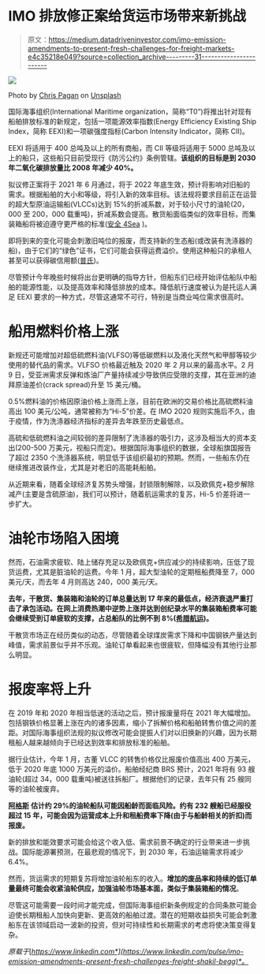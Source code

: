 # IMO 排放修正案给货运市场带来新挑战

> 原文：<https://medium.datadriveninvestor.com/imo-emission-amendments-to-present-fresh-challenges-for-freight-markets-e4c35218e049?source=collection_archive---------31----------------------->

![](img/b18e15ab059170d8477be6ae785523c2.png)

Photo by [Chris Pagan](https://unsplash.com/@chris_pagan?utm_source=medium&utm_medium=referral) on [Unsplash](https://unsplash.com?utm_source=medium&utm_medium=referral)

国际海事组织(International Maritime organization，简称“T0”)将推出针对现有船舶排放标准的新规定，包括一项能源效率指数(Energy Efficiency Existing Ship Index，简称 EEXI)和一项碳强度指标(Carbon Intensity Indicator，简称 CII)。

EEXI 将适用于 400 总吨及以上的所有商船，而 CII 等级将适用于 5000 总吨及以上的船只，这些船只目前受现行《防污公约》条例管辖。**该组织的目标是到 2030 年二氧化碳排放量比 2008 年减少 40%。**

拟议修正案将于 2021 年 6 月通过，将于 2022 年底生效，预计将影响对旧船的需求。根据船舶的大小和等级，将引入新的效率目标。该法规将要求目前正在运营的超大型原油运输船(VLCCs)达到 15%的折减系数，对于较小尺寸的油轮(20，000 至 200，000 载重吨)，折减系数会提高。散货船面临类似的效率目标，而集装箱船将被迫遵守更严格的标准([安全 4Sea](https://safety4sea.com/cm-everything-you-need-to-know-about-the-eexi/) )。

即将到来的变化可能会刺激旧吨位的报废，而支持新的生态船(或改装有洗涤器的船)，由于它们的“绿色”证书，它们可能会获得运费溢价。使用这种船只的承租人甚至可以获得碳信用额([普氏](https://www.spglobal.com/platts/en/market-insights/topics/hydrogen))。

尽管预计今年晚些时候将出台更明确的指导方针，但船东们已经开始评估船队中船舶的能源性能，以及提高效率和降低排放的成本。降低航行速度被认为是托运人满足 EEXI 要求的一种方式，尽管这通常不可行，特别是当商业吨位需求很高时。

# 船用燃料价格上涨

新规还可能增加对超低硫燃料油(VLFSO)等低碳燃料以及液化天然气和甲醇等较少使用的替代品的需求。VLFSO 价格最近触及 2020 年 2 月以来的最高水平。2 月 9 日，受亚洲需求反弹和炼油厂产量持续减少导致供应受限的支撑，其在亚洲的迪拜原油差价(crack spread)升至 15 美元/桶。

0.5%燃料油的价格因原油价格上涨而上涨，目前在欧洲的交易价格比高硫燃料油高出 100 美元/公吨，通常被称为“Hi-5”价差。在 IMO 2020 规则实施后不久，由于疫情，作为洗涤器经济指标的差异去年跌至历史最低点。

高硫和低硫燃料油之间较弱的差异限制了洗涤器的吸引力，这涉及相当大的资本支出(200-500 万美元，视船只而定)。根据国际海事组织的数据，全球船旗国报告了超过 2350 个洗涤器系统，明显低于该组织最初的预期。然而，一些船东仍在继续推进改装作业，尤其是对老旧的高能耗船舶。

从近期来看，随着全球经济复苏势头增强，封锁限制解除，以及欧佩克+稳步解除减产(主要是含硫原油)，我们可以预计，随着航运需求的复苏，Hi-5 价差将进一步扩大。

# 油轮市场陷入困境

然而，石油需求疲软、陆上储存充足以及欧佩克+供应减少的持续影响，压低了现货运费，尤其是脏油轮的运费。今年 1 月，超大型油轮的定期租船费降至 7，000 美元/天，而去年 4 月则高达 240，000 美元/天。

**去年，干散货、集装箱和油轮的订单总量达到 17 年来的最低点，经济衰退严重打击了承包活动。在网上消费热潮中逆势上涨并达到创纪录水平的集装箱船费率可能会继续受到订单疲软的支撑，占总船队的比例不到 8%([希腊航运](https://www.hellenicshippingnews.com/ship-orderbook-shrinks-to-17-year-low-as-covid-19-slows-contracting/))。**

干散货市场正在经历类似的动态，尽管随着全球煤炭需求下降和中国钢铁产量达到峰值，需求前景似乎并不乐观。油轮订单看起来也很疲软，但降幅没有其他行业那么明显。

# 报废率将上升

在 2019 年和 2020 年相当低迷的活动之后，预计报废量将在 2021 年大幅增加。包括钢铁价格显著上涨在内的诸多因素，缩小了拆解价格和船舶转售价值之间的差距。对国际海事组织法规的拟议修改可能会提振人们对以旧换新的兴趣，因为长期租船人越来越倾向于已经达到效率和排放标准的船舶。

据行业估计，今年 1 月，古董 VLCC 的转售价格仅比报废价值高出 400 万美元，低于 2020 年底 1000 万美元的溢价。船舶经纪商 BRS 预计，2021 年将有 93 艘油轮(超过 34，000 载重吨)被送往拆船厂。根据他们的记录，去年只有 25 艘同等的油轮被废弃。

[**阿格斯**](https://www.argusmedia.com/en/news/2172851-viewpoint--a-bleak-outlook-for-vlcc-freight-rates?backToResults=true) **估计约 29%的油轮船队可能因船龄而面临风险。约有 232 艘船已经服役超过 15 年，可能会因为运营成本上升和租船费率下降(由于与船龄相关的折扣)而报废。**

新的排放和能效要求可能会给这个收入低、需求前景不确定的行业带来进一步挑战。国际能源署预测，在最悲观的情况下，到 2030 年，石油运输需求将减少 6.4%。

然而，货运需求的短期复苏将增加油轮船东的收入。**增加的废品率和持续的低订单量最终可能会收紧油轮供应，加强油轮市场基本面，类似于集装箱船的情况**。

尽管这可能需要一段时间才能完成，但国际海事组织新条例规定的合同条款可能会迫使长期租船人加快向更新、更高效的船舶过渡。潜在的短期收益损失可能会刺激船东在该领域启动一波新的投资，但对可持续性和长期需求的考虑将使决策变得复杂。

*原载于*[*https://www.linkedin.com*](https://www.linkedin.com/pulse/imo-emission-amendments-present-fresh-challenges-freight-shakil-begg)*。*